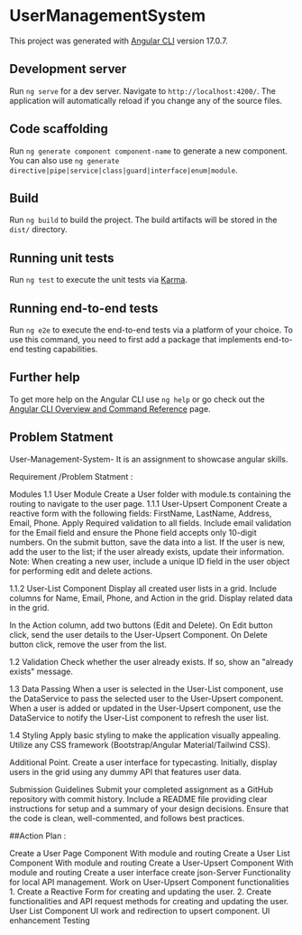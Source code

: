 # UserManagementSystem

This project was generated with [Angular CLI](https://github.com/angular/angular-cli) version 17.0.7.

## Development server

Run `ng serve` for a dev server. Navigate to `http://localhost:4200/`. The application will automatically reload if you change any of the source files.

## Code scaffolding

Run `ng generate component component-name` to generate a new component. You can also use `ng generate directive|pipe|service|class|guard|interface|enum|module`.

## Build

Run `ng build` to build the project. The build artifacts will be stored in the `dist/` directory.

## Running unit tests

Run `ng test` to execute the unit tests via [Karma](https://karma-runner.github.io).

## Running end-to-end tests

Run `ng e2e` to execute the end-to-end tests via a platform of your choice. To use this command, you need to first add a package that implements end-to-end testing capabilities.

## Further help

To get more help on the Angular CLI use `ng help` or go check out the [Angular CLI Overview and Command Reference](https://angular.io/cli) page.

## Problem Statment  

User-Management-System-
It is an assignment to showcase angular skills.

Requirement /Problem Statment :

Modules 1.1 User Module Create a User folder with module.ts containing the routing to navigate to the user page.
1.1.1 User-Upsert Component Create a reactive form with the following fields: FirstName, LastName, Address, Email, Phone. Apply Required validation to all fields. Include email validation for the Email field and ensure the Phone field accepts only 10-digit numbers. On the submit button, save the data into a list. If the user is new, add the user to the list; if the user already exists, update their information. Note: When creating a new user, include a unique ID field in the user object for performing edit and delete actions.

1.1.2 User-List Component Display all created user lists in a grid. Include columns for Name, Email, Phone, and Action in the grid. Display related data in the grid.

In the Action column, add two buttons (Edit and Delete). On Edit button click, send the user details to the User-Upsert Component. On Delete button click, remove the user from the list.

1.2 Validation Check whether the user already exists. If so, show an "already exists" message.

1.3 Data Passing When a user is selected in the User-List component, use the DataService to pass the selected user to the User-Upsert component. When a user is added or updated in the User-Upsert component, use the DataService to notify the User-List component to refresh the user list.

1.4 Styling Apply basic styling to make the application visually appealing. Utilize any CSS framework (Bootstrap/Angular Material/Tailwind CSS).

Additional Point. Create a user interface for typecasting. Initially, display users in the grid using any dummy API that features user data.

Submission Guidelines Submit your completed assignment as a GitHub repository with commit history. Include a README file providing clear instructions for setup and a summary of your design decisions. Ensure that the code is clean, well-commented, and follows best practices.

##Action Plan :

Create a User Page Component With module and routing
Create a User List Component With module and routing
Create a User-Upsert Component With module and routing
Create a user interface
create json-Server Functionality for local API management.
Work on User-Upsert Component functionalities 1. Create a Reactive Form for creating and updating the user. 2. Create functionalities and API request methods for creating and updating the user.
User List Component UI work and redirection to upsert component.
UI enhancement
Testing